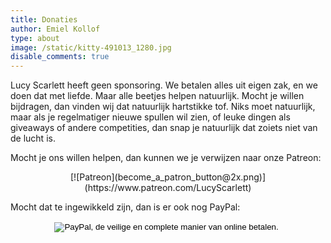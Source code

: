 ```yaml
---
title: Donaties
author: Emiel Kollof
type: about
image: /static/kitty-491013_1280.jpg
disable_comments: true
---
```

Lucy Scarlett heeft geen sponsoring. We betalen alles uit eigen zak, en we doen dat met liefde. Maar alle beetjes helpen natuurlijk. Mocht je willen bijdragen, dan vinden wij dat natuurlijk hartstikke tof. Niks moet natuurlijk, maar als je regelmatiger nieuwe spullen wil zien, of leuke dingen als giveaways of andere competities, dan snap je natuurlijk dat zoiets niet van de lucht is. 

Mocht je ons willen helpen, dan kunnen we je verwijzen naar onze Patreon:

<center>[![Patreon](become_a_patron_button@2x.png)](https://www.patreon.com/LucyScarlett)</center>

Mocht dat te ingewikkeld zijn, dan is er ook nog PayPal:

<center>
<form action="https://www.paypal.com/cgi-bin/webscr" method="post" target="_top">
<input type="hidden" name="cmd" value="_s-xclick">
<input type="hidden" name="hosted_button_id" value="BSFC53APMQYW4">
<input type="image" src="https://www.paypalobjects.com/nl_NL/NL/i/btn/btn_donateCC_LG.gif" border="0" name="submit" alt="PayPal, de veilige en complete manier van online betalen.">
<img alt="" border="0" src="https://www.paypalobjects.com/nl_NL/i/scr/pixel.gif" width="1" height="1">
</form>
</center>